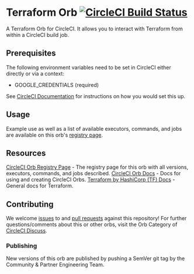 # Terraform Orb [![CircleCI Build Status](https://circleci.com/gh/titel-media/terraform-orb.svg?style=shield "CircleCI Build Status")](https://circleci.com/gh/titel-media/terraform-orb)

A Terraform Orb for CircleCI.
It allows you to interact with Terraform from within a CircleCI build job.


## Prerequisites

The following environment variables need to be set in CircleCI either directly or via a context:

- GOOGLE_CREDENTIALS (required)

See [CircleCI Documentation](https://circleci.com/docs/2.0/env-vars) for instructions on how you would set this up.


## Usage

Example use as well as a list of available executors, commands, and jobs are available on this orb's [registry page][reg-page].


## Resources

[CircleCI Orb Registry Page][reg-page] - The registry page for this orb with all versions, executors, commands, and jobs described.
[CircleCI Orb Docs](https://circleci.com/docs/2.0/orb-intro/#section=configuration) - Docs for using and creating CircleCI Orbs.
[Terraform by HashiCorp (TF) Docs](https://www.terraform.io/docs/index.html) - General docs for Terraform.


## Contributing
We welcome [issues](https://github.com/titel-media/terraform-orb/issues) to and [pull requests](https://github.com/titel-media/terraform-orb/pulls) against this repository!
For further questions/comments about this or other orbs, visit the Orb Category of [CircleCI Discuss](https://discuss.circleci.com/c/ecosystem/orbs).

### Publishing

New versions of this orb are published by pushing a SemVer git tag by the Community & Partner Engineering Team.

[reg-page]: https://circleci.com/orbs/registry/orb/titel-media/terraform
